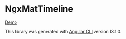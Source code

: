 # NgxMatTimeline

[Demo](https://stackblitz.com/edit/angular-ivy-xzfky8)

This library was generated with [Angular CLI](https://github.com/angular/angular-cli) version 13.1.0.


